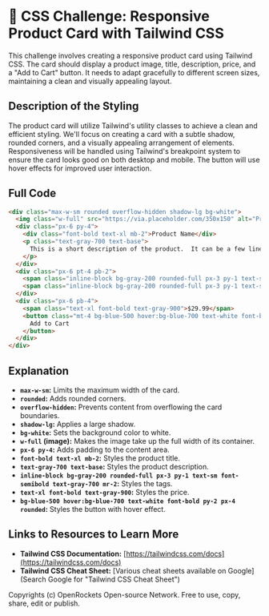# 🐞 CSS Challenge: Responsive Product Card with Tailwind CSS


This challenge involves creating a responsive product card using Tailwind CSS.  The card should display a product image, title, description, price, and a "Add to Cart" button. It needs to adapt gracefully to different screen sizes, maintaining a clean and visually appealing layout.


## Description of the Styling

The product card will utilize Tailwind's utility classes to achieve a clean and efficient styling. We'll focus on creating a card with a subtle shadow, rounded corners, and a visually appealing arrangement of elements.  Responsiveness will be handled using Tailwind's breakpoint system to ensure the card looks good on both desktop and mobile. The button will use hover effects for improved user interaction.

## Full Code

```html
<div class="max-w-sm rounded overflow-hidden shadow-lg bg-white">
  <img class="w-full" src="https://via.placeholder.com/350x150" alt="Product Image">
  <div class="px-6 py-4">
    <div class="font-bold text-xl mb-2">Product Name</div>
    <p class="text-gray-700 text-base">
      This is a short description of the product.  It can be a few lines long.
    </p>
  </div>
  <div class="px-6 pt-4 pb-2">
    <span class="inline-block bg-gray-200 rounded-full px-3 py-1 text-sm font-semibold text-gray-700 mr-2">#photography</span>
    <span class="inline-block bg-gray-200 rounded-full px-3 py-1 text-sm font-semibold text-gray-700 mr-2">#travel</span>
  </div>
  <div class="px-6 pb-4">
    <span class="text-xl font-bold text-gray-900">$29.99</span>
    <button class="mt-4 bg-blue-500 hover:bg-blue-700 text-white font-bold py-2 px-4 rounded">
      Add to Cart
    </button>
  </div>
</div>

```

## Explanation

* **`max-w-sm`:** Limits the maximum width of the card.
* **`rounded`:** Adds rounded corners.
* **`overflow-hidden`:** Prevents content from overflowing the card boundaries.
* **`shadow-lg`:** Applies a large shadow.
* **`bg-white`:** Sets the background color to white.
* **`w-full` (image):** Makes the image take up the full width of its container.
* **`px-6 py-4`:** Adds padding to the content area.
* **`font-bold text-xl mb-2`:** Styles the product title.
* **`text-gray-700 text-base`:** Styles the product description.
* **`inline-block bg-gray-200 rounded-full px-3 py-1 text-sm font-semibold text-gray-700 mr-2`:** Styles the tags.
* **`text-xl font-bold text-gray-900`:** Styles the price.
* **`bg-blue-500 hover:bg-blue-700 text-white font-bold py-2 px-4 rounded`:** Styles the button with hover effect.


## Links to Resources to Learn More

* **Tailwind CSS Documentation:** [https://tailwindcss.com/docs](https://tailwindcss.com/docs)
* **Tailwind CSS Cheat Sheet:** [Various cheat sheets available on Google](Search Google for "Tailwind CSS Cheat Sheet")


Copyrights (c) OpenRockets Open-source Network. Free to use, copy, share, edit or publish.

